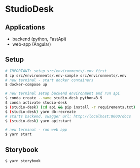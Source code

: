# StudioDesk

## Applications
- backend (python, FastApi)
- web-app (Angular)

## Setup

```bash
# IMPORTANT: setup src/environments/.env first
$ cp src/environments/.env-sample src/environments/.env
# new terminal - start docker containers
$ docker-compose up

# new terminal setup backend environment and run api
$ conda create --name studio-desk python=3.9
$ conda activate studio-desk
$ (studio-desk) (cd api && pip install -r requirements.txt)
$ (studio-desk) yarn db:recreate
# starts backend, swagger url: http://localhost:8000/docs 
$ (studio-desk) yarn api:start      

# new terminal - run web app
$ yarn start

```

## Storybook
```bash
$ yarn storybook
```
